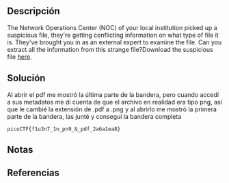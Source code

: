 ## Descripción
The Network Operations Center (NOC) of your local institution picked up a suspicious file, they're getting conflicting information on what type of file it is. They've brought you in as an external expert to examine the file. Can you extract all the information from this strange file?Download the suspicious file [here](https://artifacts.picoctf.net/c_titan/99/flag2of2-final.pdf).
## Solución
Al abrir el pdf me mostró la última parte de la bandera, pero cuando accedí a sus metadatos me di cuenta de que el archivo en realidad era tipo png, así que le cambié la extensión de .pdf a .png y al abrirlo me mostró la primera parte de la bandera, las junté y conseguí la bandera completa
```
picoCTF{f1u3n7_1n_pn9_&_pdf_2a6a1ea8}
```
## Notas
## Referencias
